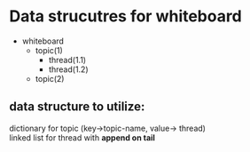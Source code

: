 # Data strucutres for whiteboard

- whiteboard
  - topic(1)
    - thread(1.1)
    - thread(1.2)
  - topic(2)
  

## data structure to utilize:

dictionary for topic (key->topic-name, value-> thread)  
linked list for thread with **append on tail**  

